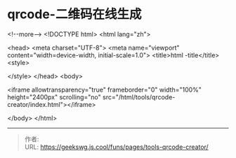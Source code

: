 # qrcode-二维码在线生成

&lt;!--more--&gt;
&lt;!DOCTYPE html&gt;
&lt;html lang=&#34;zh&#34;&gt;

&lt;head&gt;
  &lt;meta charset=&#34;UTF-8&#34;&gt;
  &lt;meta name=&#34;viewport&#34; content=&#34;width=device-width, initial-scale=1.0&#34;&gt;
  &lt;title&gt;html -title&lt;/title&gt;
  &lt;style&gt;
    
  &lt;/style&gt;
&lt;/head&gt;
&lt;body&gt;

  &lt;iframe allowtransparency=&#34;true&#34; frameborder=&#34;0&#34; width=&#34;100%&#34; height=&#34;2400px&#34; scrolling=&#34;no&#34; src=&#34;/html/tools/qrcode-creator/index.html&#34;&gt;&lt;/iframe&gt;

&lt;/body&gt;
&lt;/html&gt;

---

> 作者:   
> URL: https://geekswg.js.cool/funs/pages/tools-qrcode-creator/  

